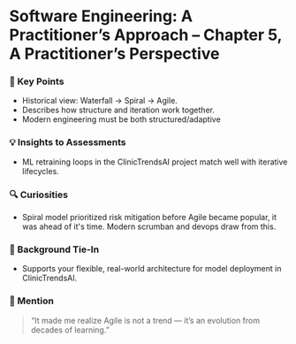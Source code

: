 # Software Engineering: A Practitioner’s Approach – Chapter 5, A Practitioner’s Perspective

### 🔑 Key Points
- Historical view: Waterfall → Spiral → Agile.
- Describes how structure and iteration work together.
- Modern engineering must be both structured/adaptive

### 💡 Insights to Assessments
- ML retraining loops in the ClinicTrendsAI project match well with iterative lifecycles.

### 🔍 Curiosities
- Spiral model prioritized risk mitigation before Agile became popular, it was ahead of it's time. Modern scrumban and devops draw from this.

### 🧠 Background Tie-In
- Supports your flexible, real-world architecture for model deployment in ClinicTrendsAI.

### 💬 Mention
> “It made me realize Agile is not a trend — it’s an evolution from decades of learning.”